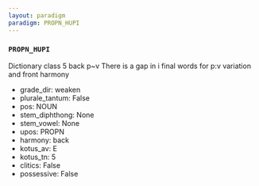 ```yaml
---
layout: paradigm
paradigm: PROPN_HUPI
---
```

### ` PROPN_HUPI `

Dictionary class 5 back p~v There is a gap in i final words for p:v variation and front harmony
* grade_dir: weaken
* plurale_tantum: False
* pos: NOUN
* stem_diphthong: None
* stem_vowel: None
* upos: PROPN
* harmony: back
* kotus_av: E
* kotus_tn: 5
* clitics: False
* possessive: False
